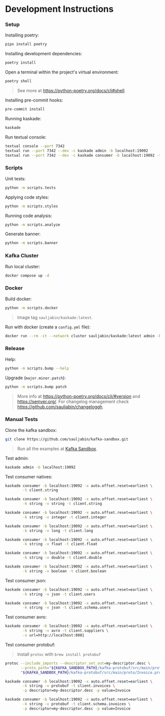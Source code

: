 # Development Instructions

### Setup

Installing poetry:

```bash
pipx install poetry
```

Installing development dependencies:

```bash
poetry install
```

Open a terminal within the project's virtual environment:

```bash
poetry shell
```

> See more at https://python-poetry.org/docs/cli#shell.

Installing pre-commit hooks:

```bash
pre-commit install
```

Running kaskade:

```bash
kaskade
```

Run textual console:

```bash
textual console --port 7342
textual run --port 7342 --dev -c kaskade admin -b localhost:19092
textual run --port 7342 --dev -c kaskade consumer -b localhost:19092 -t my-topic
```

### Scripts

Unit tests:

```bash
python -m scripts.tests
```

Applying code styles:

```bash
python -m scripts.styles
```

Running code analysis:

```bash
python -m scripts.analyze
```

Generate banner:

```bash
python -m scripts.banner
```

### Kafka Cluster

Run local cluster:

```bash
docker compose up -d
```

### Docker

Build docker:

```bash
python -m scripts.docker
```

> Image tag `sauljabin/kaskade:latest`.

Run with docker (create a `config.yml` file):

```bash
docker run --rm -it --network cluster sauljabin/kaskade:latest admin -b kafka1:9092
```

### Release

Help:

```bash
python -m scripts.bump --help
```

Upgrade (`major.minor.patch`):

```bash
python -m scripts.bump patch
```

> More info at https://python-poetry.org/docs/cli/#version and https://semver.org/.
> For changelog management check https://github.com/sauljabin/changeloggh.

### Manual Tests

Clone the kafka sandbox:

```bash
git clone https://github.com/sauljabin/kafka-sandbox.git
```

> Run all the examples at [Kafka Sandbox](https://sauljabin.github.io/kafka-sandbox/introduction.html).

Test admin:

```bash
kaskade admin -b localhost:19092
```

Test consumer natives:

```bash
kaskade consumer -b localhost:19092 -x auto.offset.reset=earliest \
        -t client.string
```

```bash
kaskade consumer -b localhost:19092 -x auto.offset.reset=earliest \
        -k string -v string -t client.string
```

```bash
kaskade consumer -b localhost:19092 -x auto.offset.reset=earliest \
        -k string -v integer -t client.integer
```

```bash
kaskade consumer -b localhost:19092 -x auto.offset.reset=earliest \
        -k string -v long -t client.long
```

```bash
kaskade consumer -b localhost:19092 -x auto.offset.reset=earliest \
        -k string -v float -t client.float
```

```bash
kaskade consumer -b localhost:19092 -x auto.offset.reset=earliest \
        -k string -v double -t client.double
```

```bash
kaskade consumer -b localhost:19092 -x auto.offset.reset=earliest \
        -k string -v boolean -t client.boolean
```

Test consumer json:

```bash
kaskade consumer -b localhost:19092 -x auto.offset.reset=earliest \
        -k string -v json -t client.users
```

```bash
kaskade consumer -b localhost:19092 -x auto.offset.reset=earliest \
        -k string -v json -t client.schema.users
```

Test consumer avro:

```bash
kaskade consumer -b localhost:19092 -x auto.offset.reset=earliest \
        -k string -v avro -t client.suppliers \
        -s url=http://localhost:8081
```

Test consumer protobuf:

> Install `protoc` with `brew install protobuf`

```bash
protoc --include_imports --descriptor_set_out=my-descriptor.desc \
       --proto_path="${KAFKA_SANDBOX_PATH}/kafka-protobuf/src/main/proto/" \
       "${KAFKA_SANDBOX_PATH}/kafka-protobuf/src/main/proto/Invoice.proto"
```

```bash
kaskade consumer -b localhost:19092 -x auto.offset.reset=earliest \
        -k string -v protobuf -t client.invoices \
        -p descriptor=my-descriptor.desc -p value=Invoice
```

```bash
kaskade consumer -b localhost:19092 -x auto.offset.reset=earliest \
        -k string -v protobuf -t client.schema.invoices \
        -p descriptor=my-descriptor.desc -p value=Invoice
```